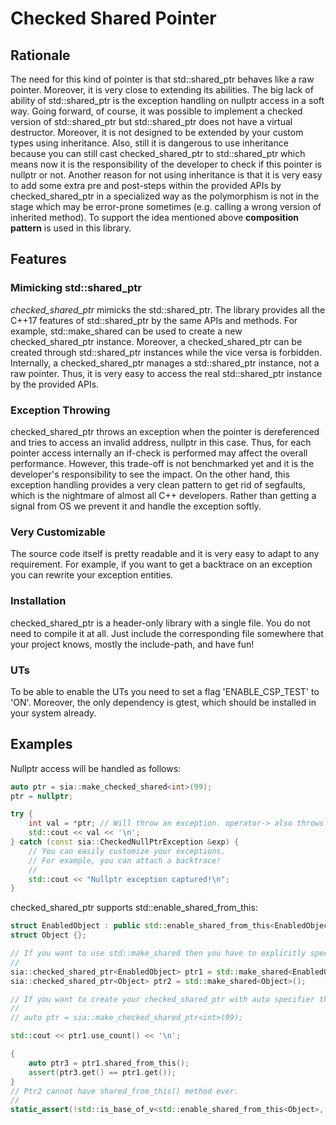 # Checked Shared Pointer

## Rationale
The need for this kind of pointer is that std::shared_ptr behaves like a raw pointer. Moreover, it is very close to extending its abilities. The big lack of ability of std::shared_ptr is the exception handling on nullptr access in a soft way. Going forward, of course, it was possible to implement a checked version of std::shared_ptr but std::shared_ptr does not have a virtual destructor. Moreover, it is not designed to be extended by your custom types using inheritance. Also, still it is dangerous to use inheritance because you can still cast checked_shared_ptr to std::shared_ptr which means now it is the responsibility of the developer to check if this pointer is nullptr or not. Another reason for not using inheritance is that it is very easy to add some extra pre and post-steps within the provided APIs by checked_shared_ptr in a specialized way as the polymorphism is not in the stage which may be error-prone sometimes (e.g. calling a wrong version of inherited method). To support the idea mentioned above **composition pattern** is used in this library.

## Features

### Mimicking std::shared_ptr
*checked_shared_ptr* mimicks the std::shared_ptr. The library provides all the C++17 features of std::shared_ptr by the same APIs and methods. For example, std::make_shared can be used to create a new checked_shared_ptr instance. Moreover, a checked_shared_ptr can be created through std::shared_ptr instances while the vice versa is forbidden. Internally, a checked_shared_ptr manages a std::shared_ptr instance, not a raw pointer. Thus, it is very easy to access the real std::shared_ptr instance by the provided APIs.

### Exception Throwing
checked_shared_ptr throws an exception when the pointer is dereferenced and tries to access an invalid address, nullptr in this case. Thus, for each pointer access internally an if-check is performed may affect the overall performance. However, this trade-off is not benchmarked yet and it is the developer's responsibility to see the impact. On the other hand, this exception handling provides a very clean pattern to get rid of segfaults, which is the nightmare of almost all C++ developers. Rather than getting a signal from OS we prevent it and handle the exception softly.

### Very Customizable
The source code itself is pretty readable and it is very easy to adapt to any requirement. For example, if you want to get a backtrace on an exception you can rewrite your exception entities.

### Installation
checked_shared_ptr is a header-only library with a single file. You do not need to compile it at all. Just include the corresponding file somewhere that your project knows, mostly the include-path, and have fun!

### UTs
To be able to enable the UTs you need to set a flag 'ENABLE_CSP_TEST' to 'ON'. Moreover, the only dependency is gtest, which should be installed in your system already.

## Examples
Nullptr access will be handled as follows:
```cpp
auto ptr = sia::make_checked_shared<int>(99);
ptr = nullptr;

try {
	int val = *ptr; // Will throw an exception. operator-> also throws an exception.
	std::cout << val << '\n';
} catch (const sia::CheckedNullPtrException &exp) {
	// You can easily customize your exceptions.
	// For example, you can attach a backtrace!
	//
	std::cout << "Nullptr exception captured!\n";
}
```
checked_shared_ptr supports std::enable_shared_from_this:
```cpp
struct EnabledObject : public std::enable_shared_from_this<EnabledObject> {};
struct Object {};

// If you want to use std::make_shared then you have to explicitly specify the type of the variable.
//
sia::checked_shared_ptr<EnabledObject> ptr1 = std::make_shared<EnabledObject>();
sia::checked_shared_ptr<Object> ptr2 = std::make_shared<Object>();

// If you want to create your checked_shared_ptr with auto specifier then use sia::make_checked_shared_ptr.
//
// auto ptr = sia::make_checked_shared_ptr<int>(99);

std::cout << ptr1.use_count() << '\n';

{
    auto ptr3 = ptr1.shared_from_this();
    assert(ptr3.get() == ptr1.get());
}
// Ptr2 cannot have shared_from_this() method ever.
//
static_assert(!std::is_base_of_v<std::enable_shared_from_this<Object>, decltype(*ptr2.get())>);
```
